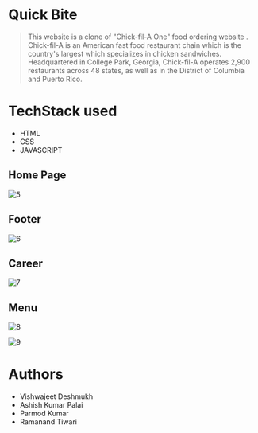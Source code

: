 # Quick Bite

> This website is a clone of "Chick-fil-A One" food ordering website . Chick-fil-A is an American fast food restaurant chain which is the country's largest which specializes in chicken sandwiches. Headquartered in College Park, Georgia, Chick-fil-A operates 2,900 restaurants across 48 states, as well as in the District of Columbia and Puerto Rico.

# TechStack used
+ HTML
+ CSS
+ JAVASCRIPT


## Home Page

![5](https://github.com/nikkikharkwal/ordinary-finger-7814/blob/main/ReadMe%20SS/5.png)

## Footer 
![6](https://github.com/nikkikharkwal/ordinary-finger-7814/blob/main/ReadMe%20SS/6.png)

## Career
![7](https://github.com/nikkikharkwal/ordinary-finger-7814/blob/main/ReadMe%20SS/7.png)

## Menu
![8](https://github.com/nikkikharkwal/ordinary-finger-7814/blob/main/ReadMe%20SS/8.png)

![9](https://github.com/nikkikharkwal/ordinary-finger-7814/blob/main/ReadMe%20SS/9.png)


# Authors
+ Vishwajeet Deshmukh
+ Ashish Kumar Palai
+ Parmod Kumar
+ Ramanand Tiwari
